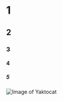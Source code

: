 # 1
## 2
### 3
#### 4
##### 5

![Image of Yaktocat](https://octodex.github.com/images/yaktocat.png)
